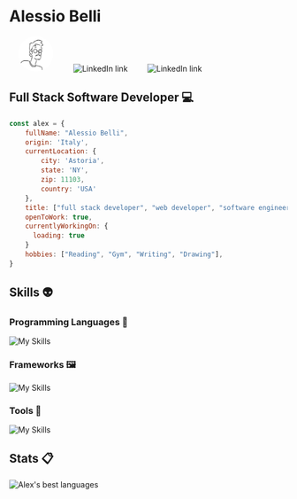 # Alessio Belli

<!-- <div style="display: flex; justify-content: space-around; align-items: center; gap: 1rem;"> -->

  <a href="https://alexmcbex.github.io/portfolio" style="text-decoration: none; color: inherit; margin: 1rem" target="_blank">
      <img src="./mainProfilePic.png" style="border-radius: 100%; height: 4rem;" alt="Portfolio link">   
  </a>
  <a href="https://www.linkedin.com/in/alessio-belli/" style="text-decoration: none; color: inherit; margin: 1rem" target="_blank">
      <img src="https://skillicons.dev/icons?i=linkedin" alt="LinkedIn link" style="height: 4rem;">   
  </a>
  <a href="/Resume - Alessio Belli.pdf" style="text-decoration: none; color: inherit; margin: 1rem" target="_blank">
      <img src="https://img.icons8.com/?size=100&id=103809&format=png&color=000000" alt="LinkedIn link" style="height: 4rem;">
  </a>
<!-- </div> -->

<!-- ![Typing](https://media3.giphy.com/media/v1.Y2lkPTc5MGI3NjExM2ViN2I2NTI4NjNkYmEwMTAxYmM2MzM0Y2UxODY2MmU4Yzk4NmQ3ZCZlcD12MV9pbnRlcm5hbF9naWZzX2dpZklkJmN0PWc/XIqCQx02E1U9W/giphy.gif) -->

## Full Stack Software Developer :computer:

```javascript
const alex = {
    fullName: "Alessio Belli",
    origin: 'Italy',
    currentLocation: {
        city: 'Astoria',
        state: 'NY',
        zip: 11103,
        country: 'USA'
    },
    title: ["full stack developer", "web developer", "software engineer"],
    openToWork: true,
    currentlyWorkingOn: {
      loading: true
    }
    hobbies: ["Reading", "Gym", "Writing", "Drawing"],
}
```


## Skills :alien:

### Programming Languages :scroll:

![My Skills](https://skillicons.dev/icons?i=js,ts,html,css,python,)

### Frameworks :framed_picture:

![My Skills](https://skillicons.dev/icons?i=nodejs,react,nextjs,bootstrap,tailwind,expressjs,django,postgres&)

### Tools :wrench:

![My Skills](https://skillicons.dev/icons?i=mongodb,firebase,github,aws,gcp,linux,vscode,figma,postman,netlify)

<!-- <div style="display:flex "> -->

## Stats :clipboard:

![Alex's best languages](https://github-readme-stats.vercel.app/api/top-langs/?username=alexmcbex&layout=compact&theme=tokyonight&langs_count=6)

<!-- ![Alex's GitHub stats](https://github-readme-stats.vercel.app/api?username=AlexMcBex&theme=tokyonight&show_icons=true)
</div> -->
<!--
You're not suppposed to read this, here's a cookie 🍪
-->
